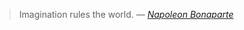 > Imagination rules the world. — <cite>[Napoleon Bonaparte][1]</cite>

[1]: https://books.google.fr/books/about/M%C3%A9moires_de_Napol%C3%A9on.html?id=w8GDvgAACAAJ&source=kp_book_description&redir_esc=y

<!--
**swordfatih/swordfatih** is a ✨ _special_ ✨ repository because its `README.md` (this file) appears on your GitHub profile.

Here are some ideas to get you started:

- 🔭 I’m currently working on ...
- 🌱 I’m currently learning ...
- 👯 I’m looking to collaborate on ...
- 🤔 I’m looking for help with ...
- 💬 Ask me about ...
- 📫 How to reach me: ...
- 😄 Pronouns: ...
- ⚡ Fun fact: ...
-->
